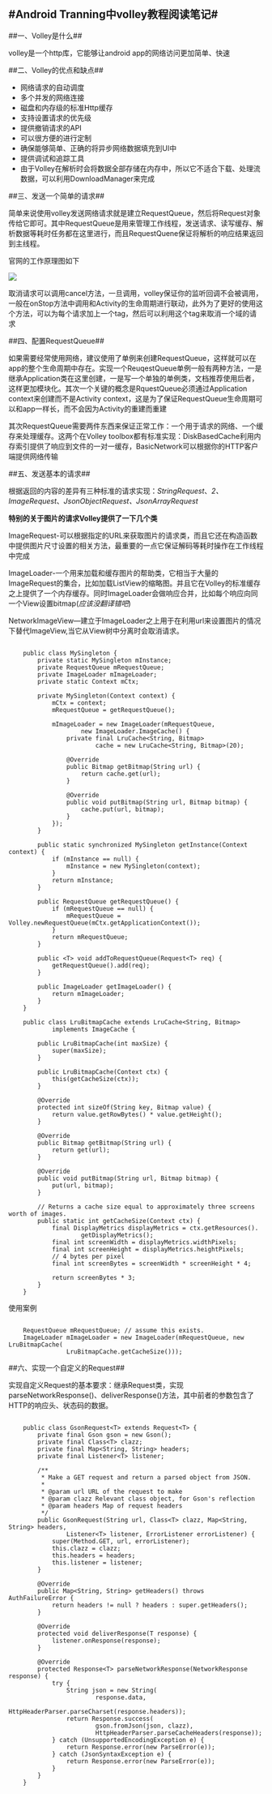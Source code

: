 #Android Tranning中volley教程阅读笔记#
---

##一、Volley是什么##

volley是一个http库，它能够让android app的网络访问更加简单、快速

##二、Volley的优点和缺点##

+ 网络请求的自动调度
+ 多个并发的网络连接
+ 磁盘和内存级的标准Http缓存
+ 支持设置请求的优先级
+ 提供撤销请求的API
+ 可以很方便的进行定制
+ 确保能够简单、正确的将异步网络数据填充到UI中
+ 提供调试和追踪工具
+ 由于Volley在解析时会将数据全部存储在内存中，所以它不适合下载、处理流数据，可以利用DownloadManager来完成

##三、发送一个简单的请求##

简单来说使用volley发送网络请求就是建立RequestQueue，然后将Request对象传给它即可。其中RequestQueue是用来管理工作线程，发送请求、读写缓存、解析数据等耗时任务都在这里进行，而且RequestQuene保证将解析的响应结果返回到主线程。

官网的工作原理图如下

![](https://github.com/getletCodes/StudyNotes/blob/master/part2/volley-request.png)

取消请求可以调用cancel方法，一旦调用，volley保证你的监听回调不会被调用，一般在onStop方法中调用和Activity的生命周期进行联动，此外为了更好的使用这个方法，可以为每个请求加上一个tag，然后可以利用这个tag来取消一个域的请求

##四、配置RequestQueue##

如果需要经常使用网络，建议使用了单例来创建RequestQueue，这样就可以在app的整个生命周期中存在。实现一个ReuqestQueue单例一般有两种方法，一是继承Application类在这里创建，一是写一个单独的单例类，文档推荐使用后者，这样更加模块化。其次一个关键的概念是RquestQueue必须通过Application context来创建而不是Activity context，这是为了保证RequestQueue生命周期可以和app一样长，而不会因为Activity的重建而重建

其次RequestQueue需要两件东西来保证正常工作：一个用于请求的网络、一个缓存来处理缓存。这两个在Volley toolbox都有标准实现：DiskBasedCache利用内存索引提供了响应到文件的一对一缓存，BasicNetwork可以根据你的HTTP客户端提供网络传输


##五、发送基本的请求##

根据返回的内容的差异有三种标准的请求实现：*StringRequest*、*2、ImageRequest*、*JsonObjectRequest、JsonArrayRequest*

**特别的关于图片的请求Volley提供了一下几个类**

ImageRequest-可以根据指定的URL来获取图片的请求类，而且它还在构造函数中提供图片尺寸设置的相关方法，最重要的一点它保证解码等耗时操作在工作线程中完成

ImageLoader-一个用来加载和缓存图片的帮助类，它相当于大量的ImageRequest的集合，比如加载ListView的缩略图。并且它在Volley的标准缓存之上提供了一个内存缓存。同时ImageLoader会做响应合并，比如每个响应向同一个View设置bitmap(*应该没翻译错吧*)

NetworkImageView—建立于ImageLoader之上用于在利用url来设置图片的情况下替代ImageView,当它从View树中分离时会取消请求。


```

	public class MySingleton {
    	private static MySingleton mInstance;
    	private RequestQueue mRequestQueue;
    	private ImageLoader mImageLoader;
    	private static Context mCtx;

    	private MySingleton(Context context) {
        	mCtx = context;
        	mRequestQueue = getRequestQueue();

        	mImageLoader = new ImageLoader(mRequestQueue,
            	    new ImageLoader.ImageCache() {
            	private final LruCache<String, Bitmap>
            	        cache = new LruCache<String, Bitmap>(20);

            	@Override
            	public Bitmap getBitmap(String url) {
                	return cache.get(url);
            	}

            	@Override
            	public void putBitmap(String url, Bitmap bitmap) {
                	cache.put(url, bitmap);
            	}
        	});
    	}

    	public static synchronized MySingleton getInstance(Context context) {
        	if (mInstance == null) {
        	    mInstance = new MySingleton(context);
        	}
        	return mInstance;
    	}

	    public RequestQueue getRequestQueue() {
	        if (mRequestQueue == null) {
	            mRequestQueue = Volley.newRequestQueue(mCtx.getApplicationContext());
	        }
	        return mRequestQueue;
	    }

	    public <T> void addToRequestQueue(Request<T> req) {
	        getRequestQueue().add(req);
	    }

	    public ImageLoader getImageLoader() {
	        return mImageLoader;
	    }
	}

	public class LruBitmapCache extends LruCache<String, Bitmap>
	        implements ImageCache {

	    public LruBitmapCache(int maxSize) {
	        super(maxSize);
	    }

	    public LruBitmapCache(Context ctx) {
	        this(getCacheSize(ctx));
	    }

	    @Override
	    protected int sizeOf(String key, Bitmap value) {
	        return value.getRowBytes() * value.getHeight();
	    }

	    @Override
	    public Bitmap getBitmap(String url) {
	        return get(url);
	    }

	    @Override
	    public void putBitmap(String url, Bitmap bitmap) {
	        put(url, bitmap);
	    }

	    // Returns a cache size equal to approximately three screens worth of images.
	    public static int getCacheSize(Context ctx) {
	        final DisplayMetrics displayMetrics = ctx.getResources().
	                getDisplayMetrics();
	        final int screenWidth = displayMetrics.widthPixels;
	        final int screenHeight = displayMetrics.heightPixels;
	        // 4 bytes per pixel
	        final int screenBytes = screenWidth * screenHeight * 4;

	        return screenBytes * 3;
	    }
	}

```

使用案例

```

	RequestQueue mRequestQueue; // assume this exists.
	ImageLoader mImageLoader = new ImageLoader(mRequestQueue, new LruBitmapCache(
	            LruBitmapCache.getCacheSize()));

```

##六、实现一个自定义的Request##

实现自定义Request的基本要求：继承Request类，实现parseNetworkResponse()、deliverResponse()方法，其中前者的参数包含了HTTP的响应头、状态码的数据。

```

	public class GsonRequest<T> extends Request<T> {
	    private final Gson gson = new Gson();
	    private final Class<T> clazz;
	    private final Map<String, String> headers;
	    private final Listener<T> listener;

	    /**
	     * Make a GET request and return a parsed object from JSON.
	     *
	     * @param url URL of the request to make
	     * @param clazz Relevant class object, for Gson's reflection
	     * @param headers Map of request headers
	     */
	    public GsonRequest(String url, Class<T> clazz, Map<String, String> headers,
	            Listener<T> listener, ErrorListener errorListener) {
	        super(Method.GET, url, errorListener);
	        this.clazz = clazz;
	        this.headers = headers;
	        this.listener = listener;
	    }

	    @Override
	    public Map<String, String> getHeaders() throws AuthFailureError {
	        return headers != null ? headers : super.getHeaders();
	    }

	    @Override
	    protected void deliverResponse(T response) {
	        listener.onResponse(response);
	    }

	    @Override
	    protected Response<T> parseNetworkResponse(NetworkResponse response) {
	        try {
	            String json = new String(
	                    response.data,
	                    HttpHeaderParser.parseCharset(response.headers));
	            return Response.success(
	                    gson.fromJson(json, clazz),
	                    HttpHeaderParser.parseCacheHeaders(response));
	        } catch (UnsupportedEncodingException e) {
	            return Response.error(new ParseError(e));
	        } catch (JsonSyntaxException e) {
	            return Response.error(new ParseError(e));
	        }
	    }
	}

```